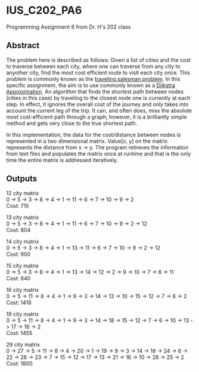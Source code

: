 # IUS_C202_PA6
Programming Assignment 6 from Dr. H's 202 class

## Abstract


The problem here is described as follows: Given a list of cities and the cost to traverse between each city, where one can traverse from any city to anyother city, find the most cost efficient route to visit each city once. This problem is commonly known as the [traveling salesman problem](https://en.wikipedia.org/wiki/Travelling_salesman_problem.). In this specific assignment, the aim is to use commonly known as a [Dijkstra Approximation](https://en.wikipedia.org/wiki/Dijkstra%27s_algorithm). An algorithm that finds the shortest path between nodes (cities in this case) by traveling to the closest node one is currently at each step. In effect, it ignores the overall cost of the journey and only takes into account the current leg of the trip. It can, and often does, miss the absolute most cost-efficient path through a graph; however, it is a brilliantly simple method and gets very close to the true shortest path.

In this implementation, the data for the cost/distance between nodes is represented in a two dimensional matrix. Value[x, y] on the matrix represents the distance from x -> y. The program retireves the information from text files and populates the matrix once at runtime and that is the only time the entire matrix is addressed iteratively. 



## Outputs
12 city matrix  
0 -> 5 -> 3 -> 8 -> 4 -> 1 -> 11 -> 6 -> 7 -> 10 -> 9 -> 2  
Cost: 715  

13 city matrix  
0 -> 5 -> 3 -> 8 -> 4 -> 1 -> 11 -> 6 -> 7 -> 10 -> 9 -> 2 -> 12  
Cost: 804  

14 city matrix  
0 -> 5 -> 3 -> 8 -> 4 -> 1 -> 13 -> 11 -> 6 -> 7 -> 10 -> 9 -> 2 -> 12  
Cost: 900  

15 city matrix  
0 -> 5 -> 3 -> 8 -> 4 -> 1 -> 13 -> 14 -> 12 -> 2 -> 9 -> 10 -> 7 -> 6 -> 11  
Cost: 840  

16 city matrix  
0 -> 5 -> 11 -> 8 -> 4 -> 1 -> 9 -> 3 -> 14 -> 13 -> 10 -> 15 -> 12 -> 7 -> 6 -> 2  
Cost: 1418  

19 city matrix  
0 -> 5 -> 11 -> 8 -> 4 -> 1 -> 9 -> 3 -> 14 -> 18 -> 15 -> 12 -> 7 -> 6 -> 10 -> 13 -> 17 -> 16 -> 2  
Cost: 1455  

29 city matrix  
0 -> 27 -> 5 -> 11 -> 8 -> 4 -> 20 -> 1 -> 19 -> 9 -> 3 -> 14 -> 18 -> 24 -> 6 -> 22 -> 26 -> 23 -> 7 -> 15 -> 12 -> 17 -> 13 -> 21 -> 16 -> 10 -> 28 -> 25 -> 2  
Cost: 1800
